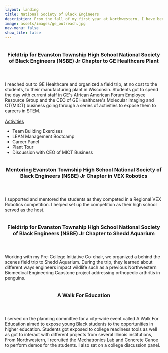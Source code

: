 ```yaml
---
layout: landing
title: National Society of Black Engineers
description: From the fall of my first year at Northwestern, I have been involved in the National Society of Black Engineers (NSBE). There, I found a community of individuals with similar backgrounds to mine with similar academic and professional goals. This page highlights some of the opportunities I have had to give back to my community as a member of the organization
image: assets/images/ge_outreach.jpg
nav-menu: false
show_tile: false
---
```


<!-- Main -->
<div id="main">

<section id="two" class="spotlights">
	<section>
		<a>
			<img src="{% link assets/images/ge_trip.jpg %}" alt="" data-position="center center" />
		</a>
		<div class="content">
			<div class="inner">
				<header class="major">
					<h3>Fieldtrip for Evanston Township High School National Society of Black Engineers (NSBE) Jr Chapter to GE Healthcare Plant</h3>
				</header>
				<p>I reached out to GE Healthcare and organized a field trip, at no cost to the students, to their manufacturing plant in Wisconsin. Students got to spend the day with current staff in GE's African American Forum Employee Resource Group and the CEO of GE Healthcare's Molecular Imaging and CT(MICT) business going through a series of activities to expose them to careers in STEM.  <br><br>
                <u>Activities</u>
                <ul>
			        <li>Team Building Exercises</li>
			        <li>LEAN Management Bootcamp</li>
                    <li>Career Panel</li>
			        <li>Plant Tour</li>
                    <li>Discussion with CEO of MICT Business</li>
		        </ul>
                </p>
			</div>
		</div>
	</section>
	<section>
		<a>
			<img src="{% link assets/images/vex.jpg %}" alt="" data-position="top center" />
		</a>
		<div class="content">
			<div class="inner">
				<header class="major">
					<h3>Mentoring Evanston Township High School National Society of Black Engineers (NSBE) Jr Chapter in VEX Robotics</h3>
				</header>
				<p>I supported and mentored the students as they competed in a Regional VEX Robotics competition. I helped set up the competition as their high school served as the host.</p>
			</div>
		</div>
	</section>
	<section>
		<a>
			<img src="{% link assets/images/shedd.jpg %}" alt="" data-position="25% 25%" />
		</a>
		<div class="content">
			<div class="inner">
				<header class="major">
					<h3>Fieldtrip for Evanston Township High School National Society of Black Engineers (NSBE) Jr Chapter to Shedd Aquarium</h3>
				</header>
				<p>Working with my Pre-College Initiative Co-chair, we organized a behind the scenes field trip to Shedd Aquarium. During the trip, they learned about different ways engineers impact wildlife such as a previous Northwestern Biomedical Engineering Capstone project addressing orthopedic arthritis in penguins.</p>
			</div>
		</div>
	</section>
	<section>
		<a>
			<img src="{% link assets/images/IMG_0007.JPG %}" alt="" data-position="top center" />
		</a>
		<div class="content">
			<div class="inner">
				<header class="major">
					<h3>A Walk For Education</h3>
				</header>
				<p>I served on the planning committee for a city-wide event called A Walk For Education aimed to expose young Black students to the opportunities in higher education. Students got exposed to college readiness tools as well as got to interact with different projects from several Illinois institutions, From Northwestern, I recruited the Mechatronics Lab and Concrete Canoe to perform demos for the students. I also sat on a college discussion panel. </p>
			</div>
		</div>
	</section>
</section>



<!-- Three -->
<!--section id="three">
	<div class="inner">
		<header class="major">
			<h2>Massa libero</h2>
		</header>
		<p>Nullam et orci eu lorem consequat tincidunt vivamus et sagittis libero. Mauris aliquet magna magna sed nunc rhoncus pharetra. Pellentesque condimentum sem. In efficitur ligula tate urna. Maecenas laoreet massa vel lacinia pellentesque lorem ipsum dolor. Nullam et orci eu lorem consequat tincidunt. Vivamus et sagittis libero. Mauris aliquet magna magna sed nunc rhoncus amet pharetra et feugiat tempus.</p>
		<ul class="actions">
			<li><a href="generic.html" class="button next">Get Started</a></li>
		</ul>
	</div>
</section-->

</div>


